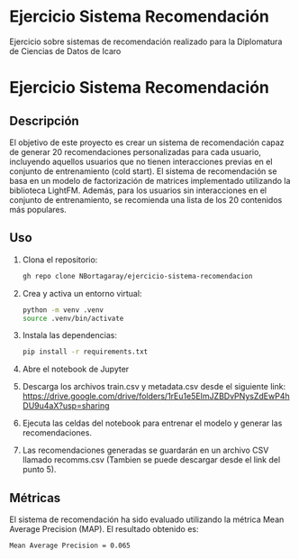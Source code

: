 # Ejercicio Sistema Recomendación

Ejercicio sobre sistemas de recomendación realizado para la Diplomatura de Ciencias de Datos de Icaro

# Ejercicio Sistema Recomendación

## Descripción

El objetivo de este proyecto es crear un sistema de recomendación capaz de generar 20 recomendaciones personalizadas para cada usuario, incluyendo aquellos usuarios que no tienen interacciones previas en el conjunto de entrenamiento (cold start).
El sistema de recomendación se basa en un modelo de factorización de matrices implementado utilizando la biblioteca LightFM. Además, para los usuarios sin interacciones en el conjunto de entrenamiento, se recomienda una lista de los 20 contenidos más populares.

## Uso
1. Clona el repositorio:

    ```bash
    gh repo clone NBortagaray/ejercicio-sistema-recomendacion
    ```
    
2. Crea y activa un entorno virtual:
    ```bash
    python -m venv .venv
    source .venv/bin/activate
    ```
3. Instala las dependencias:
    ```bash
    pip install -r requirements.txt
    ```
    
4. Abre el notebook de Jupyter
5. Descarga los archivos train.csv y metadata.csv desde el siguiente link: https://drive.google.com/drive/folders/1rEu1e5EImJZBDvPNysZdEwP4hDU9u4aX?usp=sharing
6. Ejecuta las celdas del notebook para entrenar el modelo y generar las recomendaciones.
7. Las recomendaciones generadas se guardarán en un archivo CSV llamado recomms.csv (Tambien se puede descargar desde el link del punto 5).

## Métricas
El sistema de recomendación ha sido evaluado utilizando la métrica Mean Average Precision (MAP). El resultado obtenido es:
```bash
Mean Average Precision = 0.065
```
